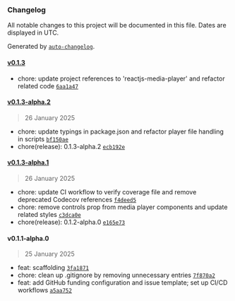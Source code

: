 ### Changelog

All notable changes to this project will be documented in this file. Dates are displayed in UTC.

Generated by [`auto-changelog`](https://github.com/CookPete/auto-changelog).

#### [v0.1.3](https://github.com/soyvillareal/reactjs-media-player/compare/v0.1.3-alpha.2...v0.1.3)

- chore: update project references to 'reactjs-media-player' and refactor related code [`6aa1a47`](https://github.com/soyvillareal/reactjs-media-player/commit/6aa1a47e99fda31aef47700f335484ad668470d0)

#### [v0.1.3-alpha.2](https://github.com/soyvillareal/reactjs-media-player/compare/v0.1.3-alpha.1...v0.1.3-alpha.2)

> 26 January 2025

- chore: update typings in package.json and refactor player file handling in scripts [`bf150ae`](https://github.com/soyvillareal/reactjs-media-player/commit/bf150aee96ae1a1d0819d99e69795aef514a958b)
- chore(release): 0.1.3-alpha.2 [`ecb192e`](https://github.com/soyvillareal/reactjs-media-player/commit/ecb192e2bf863a8ae73e785940b2bea789f998ba)

#### [v0.1.3-alpha.1](https://github.com/soyvillareal/reactjs-media-player/compare/v0.1.1-alpha.0...v0.1.3-alpha.1)

> 26 January 2025

- chore: update CI workflow to verify coverage file and remove deprecated Codecov references [`f4deed5`](https://github.com/soyvillareal/reactjs-media-player/commit/f4deed5a9323fd35ade399b139a1cd05f2164b2e)
- chore: remove controls prop from media player components and update related styles [`c3dca0e`](https://github.com/soyvillareal/reactjs-media-player/commit/c3dca0ecc4ac4c55ea45a5ddd1172ec615b33963)
- chore(release): 0.1.2-alpha.0 [`e165e73`](https://github.com/soyvillareal/reactjs-media-player/commit/e165e736f0238d6754f9021764677a6d8c0de4df)

#### v0.1.1-alpha.0

> 25 January 2025

- feat: scaffolding [`3fa1871`](https://github.com/soyvillareal/reactjs-media-player/commit/3fa1871b702f5e811afb2845020d158e24d621b9)
- chore: clean up .gitignore by removing unnecessary entries [`7f870a2`](https://github.com/soyvillareal/reactjs-media-player/commit/7f870a25281bc0528d41bebf8a3a857e103c2c3b)
- feat: add GitHub funding configuration and issue template; set up CI/CD workflows [`a5aa752`](https://github.com/soyvillareal/reactjs-media-player/commit/a5aa7526f1c12329708a96f3638fc5769e9921c7)
